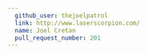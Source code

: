 ```yaml
---
  github_user: thejoelpatrol
  link: http://www.laserscorpion.com/
  name: Joel Cretan
  pull_request_number: 201
---
```

